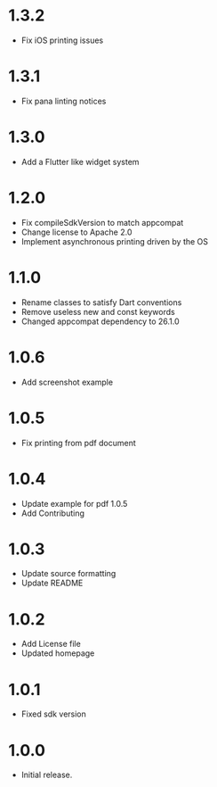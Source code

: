 # 1.3.2
* Fix iOS printing issues

# 1.3.1
* Fix pana linting notices

# 1.3.0
* Add a Flutter like widget system

# 1.2.0
* Fix compileSdkVersion to match appcompat
* Change license to Apache 2.0
* Implement asynchronous printing driven by the OS

# 1.1.0
* Rename classes to satisfy Dart conventions
* Remove useless new and const keywords
* Changed appcompat dependency to 26.1.0

# 1.0.6
* Add screenshot example

# 1.0.5
* Fix printing from pdf document

# 1.0.4
* Update example for pdf 1.0.5
* Add Contributing

# 1.0.3
* Update source formatting
* Update README

# 1.0.2
* Add License file
* Updated homepage

# 1.0.1
* Fixed sdk version

# 1.0.0
* Initial release.
